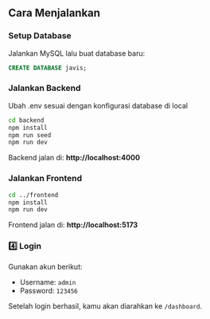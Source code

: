 ## Cara Menjalankan

### Setup Database
Jalankan MySQL lalu buat database baru:
```sql
CREATE DATABASE javis;
```

### Jalankan Backend
Ubah .env sesuai dengan konfigurasi database di local
```bash
cd backend
npm install
npm run seed
npm run dev
```
Backend jalan di: **http://localhost:4000**

### Jalankan Frontend
```bash
cd ../frontend
npm install
npm run dev
```
Frontend jalan di: **http://localhost:5173**

### 4️⃣ Login
Gunakan akun berikut:
- Username: `admin`
- Password: `123456`

Setelah login berhasil, kamu akan diarahkan ke `/dashboard`.